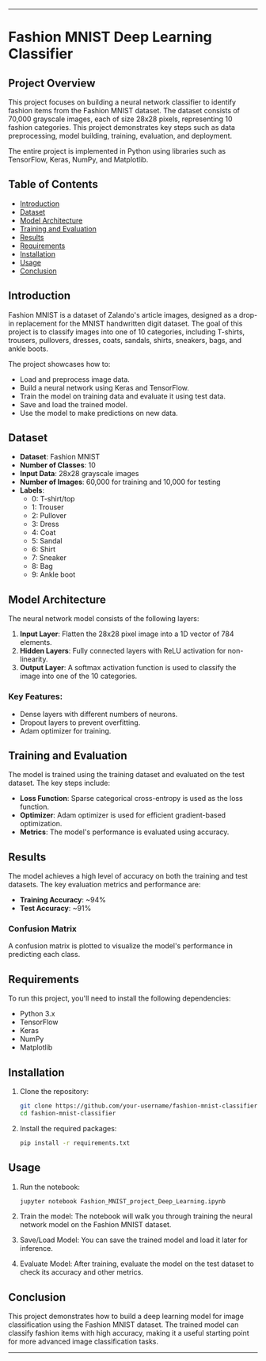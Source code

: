 


---

# **Fashion MNIST Deep Learning Classifier**

## **Project Overview**
This project focuses on building a neural network classifier to identify fashion items from the Fashion MNIST dataset. The dataset consists of 70,000 grayscale images, each of size 28x28 pixels, representing 10 fashion categories. This project demonstrates key steps such as data preprocessing, model building, training, evaluation, and deployment.

The entire project is implemented in Python using libraries such as TensorFlow, Keras, NumPy, and Matplotlib.

## **Table of Contents**
- [Introduction](#introduction)
- [Dataset](#dataset)
- [Model Architecture](#model-architecture)
- [Training and Evaluation](#training-and-evaluation)
- [Results](#results)
- [Requirements](#requirements)
- [Installation](#installation)
- [Usage](#usage)
- [Conclusion](#conclusion)

## **Introduction**
Fashion MNIST is a dataset of Zalando's article images, designed as a drop-in replacement for the MNIST handwritten digit dataset. The goal of this project is to classify images into one of 10 categories, including T-shirts, trousers, pullovers, dresses, coats, sandals, shirts, sneakers, bags, and ankle boots.

The project showcases how to:
- Load and preprocess image data.
- Build a neural network using Keras and TensorFlow.
- Train the model on training data and evaluate it using test data.
- Save and load the trained model.
- Use the model to make predictions on new data.

## **Dataset**
- **Dataset**: Fashion MNIST
- **Number of Classes**: 10
- **Input Data**: 28x28 grayscale images
- **Number of Images**: 60,000 for training and 10,000 for testing
- **Labels**:
  - 0: T-shirt/top
  - 1: Trouser
  - 2: Pullover
  - 3: Dress
  - 4: Coat
  - 5: Sandal
  - 6: Shirt
  - 7: Sneaker
  - 8: Bag
  - 9: Ankle boot

## **Model Architecture**
The neural network model consists of the following layers:
1. **Input Layer**: Flatten the 28x28 pixel image into a 1D vector of 784 elements.
2. **Hidden Layers**: Fully connected layers with ReLU activation for non-linearity.
3. **Output Layer**: A softmax activation function is used to classify the image into one of the 10 categories.

### **Key Features**:
- Dense layers with different numbers of neurons.
- Dropout layers to prevent overfitting.
- Adam optimizer for training.

## **Training and Evaluation**
The model is trained using the training dataset and evaluated on the test dataset. The key steps include:
- **Loss Function**: Sparse categorical cross-entropy is used as the loss function.
- **Optimizer**: Adam optimizer is used for efficient gradient-based optimization.
- **Metrics**: The model's performance is evaluated using accuracy.

## **Results**
The model achieves a high level of accuracy on both the training and test datasets. The key evaluation metrics and performance are:
- **Training Accuracy**: ~94%
- **Test Accuracy**: ~91%

### **Confusion Matrix**
A confusion matrix is plotted to visualize the model's performance in predicting each class.

## **Requirements**
To run this project, you'll need to install the following dependencies:
- Python 3.x
- TensorFlow
- Keras
- NumPy
- Matplotlib

## **Installation**
1. Clone the repository:
   ```bash
   git clone https://github.com/your-username/fashion-mnist-classifier.git
   cd fashion-mnist-classifier
   ```

2. Install the required packages:
   ```bash
   pip install -r requirements.txt
   ```

## **Usage**
1. Run the notebook:
   ```bash
   jupyter notebook Fashion_MNIST_project_Deep_Learning.ipynb
   ```

2. Train the model:
   The notebook will walk you through training the neural network model on the Fashion MNIST dataset.

3. Save/Load Model:
   You can save the trained model and load it later for inference.

4. Evaluate Model:
   After training, evaluate the model on the test dataset to check its accuracy and other metrics.

## **Conclusion**
This project demonstrates how to build a deep learning model for image classification using the Fashion MNIST dataset. The trained model can classify fashion items with high accuracy, making it a useful starting point for more advanced image classification tasks.

---



